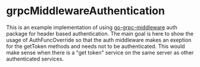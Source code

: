 # grpcMiddlewareAuthentication
This is an example implementation of using [go-grpc-middleware](https://github.com/grpc-ecosystem/go-grpc-middleware) auth package for header based authentication. The main goal is here to show the usage of AuthFuncOverride so that the auth middleware makes an exeption for the getToken methods and needs not to be authenticated. This would make sense when there is a "get token" service on the same server as other authenticated services.
